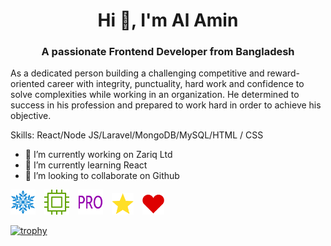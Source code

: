 <h1 align="center">Hi 👋, I'm Al Amin</h1>
<h3 align="center">A passionate Frontend Developer from Bangladesh</h3>

As a dedicated person building a challenging competitive and reward-oriented career with integrity, punctuality, hard work and confidence to solve complexities while working in an organization. He determined to success in his profession and prepared to work hard in order to achieve his objective.

Skills: React/Node JS/Laravel/MongoDB/MySQL/HTML / CSS

- 🔭 I’m currently working on Zariq Ltd 
- 🌱 I’m currently learning React 
- 👯 I’m looking to collaborate on Github 




<a href='https://archiveprogram.github.com/'><img src='https://raw.githubusercontent.com/acervenky/animated-github-badges/master/assets/acbadge.gif' width='40' height='40'></a> <a href='https://docs.github.com/en/developers'><img src='https://raw.githubusercontent.com/acervenky/animated-github-badges/master/assets/devbadge.gif' width='40' height='40'></a> <a href='https://github.com/pricing'><img src='https://raw.githubusercontent.com/acervenky/animated-github-badges/master/assets/pro.gif' width='40' height='40'></a> <a href='https://stars.github.com/'><img src='https://raw.githubusercontent.com/acervenky/animated-github-badges/master/assets/starbadge.gif' width='35' height='35'></a> <a href='https://docs.github.com/en/github/supporting-the-open-source-community-with-github-sponsors'><img src='https://raw.githubusercontent.com/acervenky/animated-github-badges/master/assets/sponsorbadge.gif' width='35' height='35'></a> 

[![trophy](https://github-profile-trophy.vercel.app/?username=ryo-ma)](https://github.com/ryo-ma/github-profile-trophy)

 

